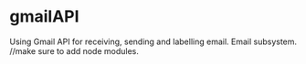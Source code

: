 # gmailAPI
Using Gmail API for receiving, sending and labelling email. Email subsystem.
//make sure to add node modules.

